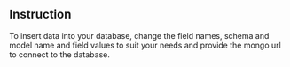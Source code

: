 ## Instruction
To insert data into your database, change the field names, schema and model name and field values to suit your needs and provide the mongo url to connect to the database.
